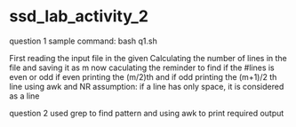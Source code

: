 # ssd_lab_activity_2
question 1 
sample command: bash q1.sh <filepath>

First reading the input file in the given <filepath>
Calculating the number of lines in the file and saving it as m 
now caculating the reminder to find if the #lines is even or odd
if even printing the (m/2)th and if odd printing the (m+1)/2 th line using awk and NR 
assumption: if a line has only space, it is considered as a line 


question 2 
used grep to find pattern and using awk to print required output
